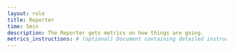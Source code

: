 ```yaml
---
layout: role
title: Reporter
time: 5min
description: The Reporter gets metrics on how things are going.
metrics_instructions: # (optional) Document containing detailed instructions of how to get metrics for the effort.
---
```

